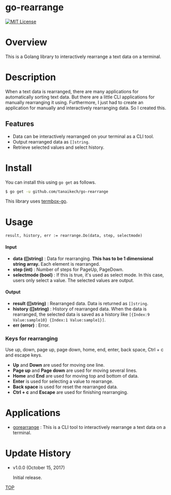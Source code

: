go-rearrange
=====

[![MIT License](http://img.shields.io/badge/license-MIT-blue.svg?style=flat)](LICENCE)

<a name="TOP"></a>
# Overview
This is a Golang library to interactively rearrange a text data on a terminal.

# Description
When a text data is rearranged, there are many applications for automatically sorting text data. But there are a little CLI applications for manually rearranging it using. Furthermore, I just had to create an application for manually and interactively rearranging data. So I created this.

## Features
- Data can be interactively rearranged on your terminal as a CLI tool.
- Output rearranged data as ``[]string``.
- Retrieve selected values and select history.

# Install
You can install this using ``go get`` as follows.

~~~bash
$ go get -u github.com/tanaikech/go-rearrange
~~~

This library uses [termbox-go](https://github.com/nsf/termbox-go).

# Usage
~~~
result, history, err := rearrange.Do(data, step, selectmode)
~~~

#### Input
- **data ([]string)** : Data for rearranging. **This has to be 1 dimensional string array.** Each element is rearranged.
- **step (int)** : Number of steps for PageUp, PageDown.
- **selectmode (bool)** : If this is true, it's used as select mode. In this case, users only select a value. The selected values are output.

#### Output
- **result ([]string)** : Rearranged data. Data is returned as ``[]string``.
- **history ([]string)** : History of rearranged data. When the data is rearranged, the selected data is saved as a history like ``[{Index:9 Value:sample10} {Index:1 Value:sample1}]``.
- **err (error)** : Error.

### Keys for rearranging
Use up, down, page up, page down, home, end, enter, back space, Ctrl + c and escape keys.

- **Up** and **Down** are used for moving one line.
- **Page up** and **Page down** are used for moving several lines.
- **Home** and **End** are used for moving top and bottom of data.
- **Enter** is used for selecting a value to rearrange.
- **Back space** is used for reset the rearranged data.
- **Ctrl + c** and **Escape** are used for finishing rearranging.

# Applications
- [gorearrange](https://github.com/tanaikech/gorearrange) : This is a CLI tool to interactively rearrange a text data on a terminal.

<a name="Update_History"></a>
# Update History
* v1.0.0 (October 15, 2017)

    Initial release.

[TOP](#TOP)
